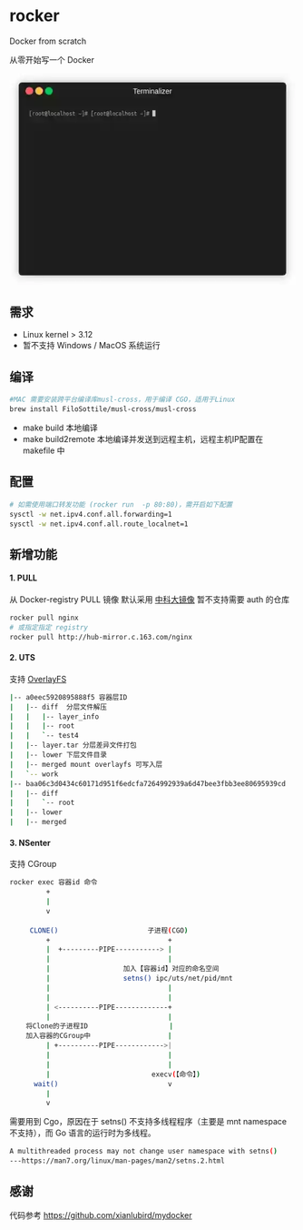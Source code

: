 # rocker
Docker from scratch

从零开始写一个 Docker

![demo](demo.webp)

## 需求 
- Linux kernel > 3.12
- 暂不支持 Windows / MacOS 系统运行


## 编译
```bash
#MAC 需要安装跨平台编译库musl-cross，用于编译 CGO，适用于Linux
brew install FiloSottile/musl-cross/musl-cross
```

- make build 本地编译
- make build2remote 本地编译并发送到远程主机，远程主机IP配置在 makefile 中
  
## 配置

```bash
# 如需使用端口转发功能 (rocker run  -p 80:80)，需开启如下配置
sysctl -w net.ipv4.conf.all.forwarding=1
sysctl -w net.ipv4.conf.all.route_localnet=1
```


## 新增功能
#### 1. PULL
从 Docker-registry PULL 镜像
默认采用 [中科大镜像](https://ustc-edu-cn.mirror.aliyuncs.com)
暂不支持需要 auth 的仓库

```bash
rocker pull nginx 
# 或指定指定 registry
rocker pull http://hub-mirror.c.163.com/nginx
```



#### 2. UTS
支持 [OverlayFS](https://www.kernel.org/doc/html/latest/filesystems/overlayfs.html) 

```bash
|-- a0eec5920895888f5 容器层ID
|   |-- diff  分层文件解压
|   |   |-- layer_info
|   |   |-- root
|   |   `-- test4
|   |-- layer.tar 分层差异文件打包
|   |-- lower 下层文件目录
|   |-- merged mount overlayfs 可写入层
|   `-- work
|-- baa06c3d0434c60171d951f6edcfa7264992939a6d47bee3fbb3ee80695939cd
|   |-- diff
|   |   `-- root
|   |-- lower
|   |-- merged
```

#### 3. NSenter
支持 CGroup


```bash
rocker exec 容器id 命令
         +
         |
         v

     CLONE()                      子进程(CGO)
         +                             +
         |  +---------PIPE-----------> |
         |                             |
         |                  加入【容器id】对应的命名空间
         |                  setns() ipc/uts/net/pid/mnt
         |                             |
         |                             |
         | <----------PIPE-------------+
         |                             |
    将Clone的子进程ID                    |
    加入容器的CGroup中                   |
         | +----------PIPE------------>|
         |                             |
         |                             |
         |                         execv(【命令】)
      wait()                           v
         |
         v
```
需要用到 Cgo，原因在于 setns() 不支持多线程程序（主要是 mnt namespace 不支持），而 Go 语言的运行时为多线程。

```bash
A multithreaded process may not change user namespace with setns()
---https://man7.org/linux/man-pages/man2/setns.2.html
```

## 感谢

代码参考 https://github.com/xianlubird/mydocker